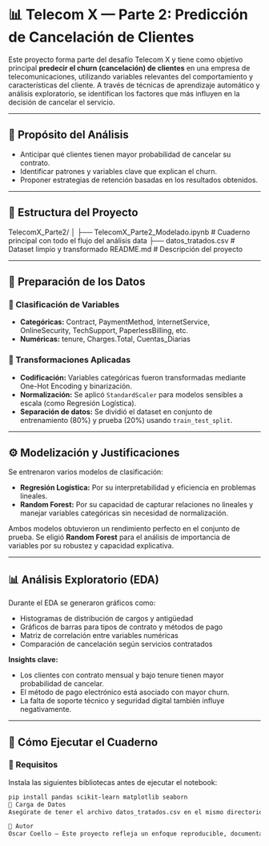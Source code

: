 # 📊 Telecom X — Parte 2: Predicción de Cancelación de Clientes

Este proyecto forma parte del desafío Telecom X y tiene como objetivo principal **predecir el churn (cancelación) de clientes** en una empresa de telecomunicaciones, utilizando variables relevantes del comportamiento y características del cliente. A través de técnicas de aprendizaje automático y análisis exploratorio, se identifican los factores que más influyen en la decisión de cancelar el servicio.

---

## 🧠 Propósito del Análisis

- Anticipar qué clientes tienen mayor probabilidad de cancelar su contrato.
- Identificar patrones y variables clave que explican el churn.
- Proponer estrategias de retención basadas en los resultados obtenidos.

---

## 📁 Estructura del Proyecto

TelecomX_Parte2/ │
├── TelecomX_Parte2_Modelado.ipynb # Cuaderno principal con todo el flujo del análisis
data
├── datos_tratados.csv # Dataset limpio y transformado 
README.md # Descripción del proyecto 

---

## 🧼 Preparación de los Datos

### 🔹 Clasificación de Variables

- **Categóricas:** Contract, PaymentMethod, InternetService, OnlineSecurity, TechSupport, PaperlessBilling, etc.
- **Numéricas:** tenure, Charges.Total, Cuentas_Diarias

### 🔹 Transformaciones Aplicadas

- **Codificación:** Variables categóricas fueron transformadas mediante One-Hot Encoding y binarización.
- **Normalización:** Se aplicó `StandardScaler` para modelos sensibles a escala (como Regresión Logística).
- **Separación de datos:** Se dividió el dataset en conjunto de entrenamiento (80%) y prueba (20%) usando `train_test_split`.

---

## ⚙️ Modelización y Justificaciones

Se entrenaron varios modelos de clasificación:

- **Regresión Logística:** Por su interpretabilidad y eficiencia en problemas lineales.
- **Random Forest:** Por su capacidad de capturar relaciones no lineales y manejar variables categóricas sin necesidad de normalización.

Ambos modelos obtuvieron un rendimiento perfecto en el conjunto de prueba. Se eligió **Random Forest** para el análisis de importancia de variables por su robustez y capacidad explicativa.

---

## 📊 Análisis Exploratorio (EDA)

Durante el EDA se generaron gráficos como:

- Histogramas de distribución de cargos y antigüedad
- Gráficos de barras para tipos de contrato y métodos de pago
- Matriz de correlación entre variables numéricas
- Comparación de cancelación según servicios contratados

**Insights clave:**

- Los clientes con contrato mensual y bajo tenure tienen mayor probabilidad de cancelar.
- El método de pago electrónico está asociado con mayor churn.
- La falta de soporte técnico y seguridad digital también influye negativamente.

---

## 🚀 Cómo Ejecutar el Cuaderno

### 🔧 Requisitos

Instala las siguientes bibliotecas antes de ejecutar el notebook:

```bash
pip install pandas scikit-learn matplotlib seaborn
📂 Carga de Datos
Asegúrate de tener el archivo datos_tratados.csv en el mismo directorio que el cuaderno. El notebook cargará los datos automáticamente desde ese archivo.

👤 Autor
Oscar Coello — Este proyecto refleja un enfoque reproducible, documentado y orientado a la toma de decisiones basada en datos.
